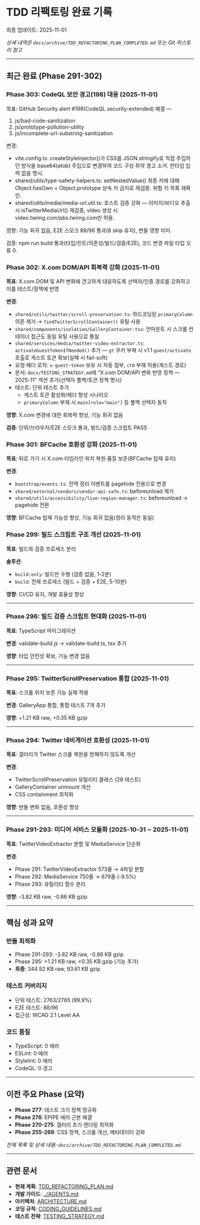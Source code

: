 # TDD 리팩토링 완료 기록

최종 업데이트: 2025-11-01

_상세 내역은 `docs/archive/TDD_REFACTORING_PLAN_COMPLETED.md` 또는 Git 히스토리
참고_

---

## 최근 완료 (Phase 291-302)

### Phase 303: CodeQL 보안 경고(198) 대응 (2025-11-01)

목표: GitHub Security alert #198(CodeQL security-extended) 해결 —

1. js/bad-code-sanitization
2. js/prototype-pollution-utility
3. js/incomplete-url-substring-sanitization

변경:

- vite.config.ts: createStyleInjector()가 CSS를 JSON.stringify로 직접 주입하던
  방식을 base64(atob) 주입으로 변경하여 코드 구성 취약 경고 소거. 런타임 입력
  없음 명시.
- shared/utils/type-safety-helpers.ts: setNestedValue() 최종 키에 대해
  Object.hasOwn + Object.prototype 상속 키 금지로 재검증. 위험 키 목록 재확인.
- shared/utils/media/media-url.util.ts: 호스트 검증 강화 — 이미지/비디오 추출 시
  isTwitterMediaUrl() 재검증, video 생성 시 video.twimg.com/pbs.twimg.com만
  허용.

영향: 기능 회귀 없음, E2E 스모크 88/96 통과(8 skip 유지), 번들 영향 미미.

검증: npm run build 통과(타입/린트/의존성/빌드/검증/E2E), 코드 변경 파일 타입
오류 0.

### Phase 302: X.com DOM/API 회복력 강화 (2025-11-01)

**목표**: X.com DOM 및 API 변화에 견고하게 대응하도록 선택자/인증 경로를
강화하고 이를 테스트/정책에 반영

**변경**:

- `shared/utils/twitter/scroll-preservation.ts`: 하드코딩된 `primaryColumn` 의존
  제거 → `findTwitterScrollContainer()` 유틸 사용
- `shared/components/isolation/GalleryContainer.tsx`: 언마운트 시 스크롤
  컨테이너 접근도 동일 유틸 사용으로 통일
- `shared/services/media/twitter-video-extractor.ts`:
  `activateGuestTokenIfNeeded()` 추가 — `gt` 쿠키 부재 시 v1.1 `guest/activate`
  호출로 게스트 토큰 확보(실패 시 fail-soft)
- 요청 헤더 로직: `x-guest-token` 보유 시 자동 첨부, `ct0` 부재 허용(게스트
  경로)
- 문서: `docs/TESTING_STRATEGY.md`에 “X.com DOM/API 변화 반영 정책 — 2025-11”
  섹션 추가(선택자 폴백/토큰 정책 명시)
- 테스트: 단위 테스트 추가
  - 게스트 토큰 활성화/헤더 형성 시나리오
  - `primaryColumn` 부재 시 `main[role="main"]` 등 폴백 선택자 동작

**영향**: X.com 변경에 대한 회복력 향상, 기능 회귀 없음

**검증**: 단위/브라우저/E2E 스모크 통과, 빌드/검증 스크립트 PASS

### Phase 301: BFCache 호환성 강화 (2025-11-01)

**목표**: 뒤로 가기 시 X.com 타임라인 위치 복원 품질 보존(BFCache 탑재 유지)

**변경**:

- `bootstrap/events.ts`: 전역 정리 이벤트를 pagehide 전용으로 변경
- `shared/external/vendors/vendor-api-safe.ts`: beforeunload 제거
- `shared/utils/accessibility/live-region-manager.ts`: beforeunload → pagehide
  전환

**영향**: BFCache 탑재 가능성 향상, 기능 회귀 없음(정리 동작은 동일)

### Phase 299: 빌드 스크립트 구조 개선 (2025-11-01)

**목표**: 빌드와 검증 프로세스 분리

**솔루션**:

- `build:only`: 빌드만 수행 (검증 없음, 1-2분)
- `build`: 전체 프로세스 (빌드 + 검증 + E2E, 5-10분)

**영향**: CI/CD 유지, 개발 효율성 향상

---

### Phase 296: 빌드 검증 스크립트 현대화 (2025-11-01)

**목표**: TypeScript 마이그레이션

**변경**: validate-build.js → validate-build.ts, tsx 추가

**영향**: 타입 안전성 확보, 기능 변경 없음

---

### Phase 295: TwitterScrollPreservation 통합 (2025-11-01)

**목표**: 스크롤 위치 보존 기능 실제 적용

**변경**: GalleryApp 통합, 통합 테스트 7개 추가

**영향**: +1.21 KB raw, +0.35 KB gzip

---

### Phase 294: Twitter 네비게이션 호환성 (2025-11-01)

**목표**: 갤러리가 Twitter 스크롤 복원을 방해하지 않도록 개선

**변경**:

- TwitterScrollPreservation 유틸리티 클래스 (28 테스트)
- GalleryContainer unmount 개선
- CSS containment 최적화

**영향**: 번들 변화 없음, 호환성 향상

---

### Phase 291-293: 미디어 서비스 모듈화 (2025-10-31 ~ 2025-11-01)

**목표**: TwitterVideoExtractor 분할 및 MediaService 단순화

**변경**:

- Phase 291: TwitterVideoExtractor 573줄 → 4파일 분할
- Phase 292: MediaService 750줄 → 679줄 (-9.5%)
- Phase 293: 유틸리티 함수 분리

**영향**: -3.82 KB raw, -0.86 KB gzip

---

## 핵심 성과 요약

### 번들 최적화

- Phase 291-293: -3.82 KB raw, -0.86 KB gzip
- Phase 295: +1.21 KB raw, +0.35 KB gzip (기능 추가)
- **최종**: 344.92 KB raw, 93.61 KB gzip

### 테스트 커버리지

- 단위 테스트: 2763/2765 (99.9%)
- E2E 테스트: 88/96
- 접근성: WCAG 2.1 Level AA

### 코드 품질

- TypeScript: 0 에러
- ESLint: 0 에러
- Stylelint: 0 에러
- CodeQL: 0 경고

---

## 이전 주요 Phase (요약)

- **Phase 277**: 테스트 크기 정책 정규화
- **Phase 276**: EPIPE 에러 근본 해결
- **Phase 270-275**: 갤러리 초기 렌더링 최적화
- **Phase 255-269**: CSS 정책, 스크롤 개선, 메타데이터 강화

_전체 목록 및 상세 내용: `docs/archive/TDD_REFACTORING_PLAN_COMPLETED.md`_

---

## 관련 문서

- **현재 계획**: [TDD_REFACTORING_PLAN.md](./TDD_REFACTORING_PLAN.md)
- **개발 가이드**: [../AGENTS.md](../AGENTS.md)
- **아키텍처**: [ARCHITECTURE.md](./ARCHITECTURE.md)
- **코딩 규칙**: [CODING_GUIDELINES.md](./CODING_GUIDELINES.md)
- **테스트 전략**: [TESTING_STRATEGY.md](./TESTING_STRATEGY.md)

